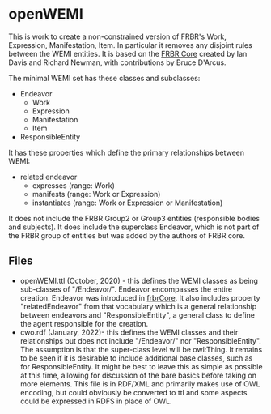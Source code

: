 # openWEMI

This is work to create a non-constrained version of FRBR's Work, Expression, Manifestation, Item. In particular it removes any disjoint rules between the WEMI entities. It is based on the [FRBR Core](http://purl.org/vocab/frbr/core) created by Ian Davis and Richard Newman, with contributions by Bruce D'Arcus. 

The minimal WEMI set has these classes and subclasses:
* Endeavor
  * Work
  * Expression
  * Manifestation
  * Item
* ResponsibleEntity

It has these properties which define the primary relationships between WEMI:
* related endeavor
  * expresses (range: Work)
  * manifests (range: Work or Expression)
  * instantiates (range: Work or Expression or Manifestation)

It does not include the FRBR Group2 or Group3 entities (responsible bodies and subjects). It does include the superclass Endeavor, which is not part of the FRBR group of entities but was added by the authors of FRBR core. 

## Files

* openWEMI.ttl (October, 2020) - this defines the WEMI classes as being sub-classes of "/Endeavor/". Endeavor encompasses the entire creation. Endeavor was introduced in [frbrCore](https://vocab.org/frbr/core). It also includes property "relatedEndeavor" from that vocabulary which is a general relationship between endeavors and "ResponsibleEntity", a general class to define the agent responsible for the creation. 
* cwo.rdf (January, 2022)- this defines the WEMI classes and their relationships but does not include "/Endeavor/" nor "ResponsibleEntity". The assumption is that the super-class level will be owl:Thing. It remains to be seen if it is desirable to include additional base classes, such as for ResponsibleEntity. It might be best to leave this as simple as possible at this time, allowing for discussion of the bare basics before taking on more elements. This file is in RDF/XML and primarily makes use of OWL encoding, but could obviously be converted to ttl and some aspects could be expressed in RDFS in place of OWL. 
